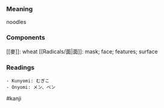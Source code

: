 ### Meaning

noodles

### Components

[[麥]]: wheat [[Radicals/面|面]]: mask; face; features; surface

### Readings

```
- Kunyomi: むぎこ
- Onyomi: メン、ベン
```

#kanji